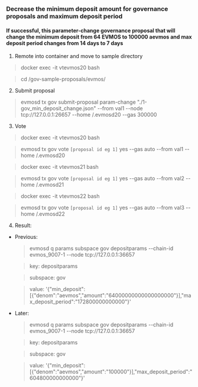 ### Decrease the minimum deposit amount for governance proposals and maximum deposit period
#### If successful, this parameter-change governance proposal that will change the minimum deposit from 64 EVMOS to 100000 aevmos and max deposit period changes from 14 days to 7 days
1. Remote into container and move to sample directory
> docker exec -it vtevmos20 bash

> cd /gov-sample-proposals/evmos/

2. Submit proposal
> evmosd tx gov submit-proposal param-change "./1-gov_min_deposit_change.json" --from val1 --node tcp://127.0.0.1:26657 --home /.evmosd20 --gas 300000

3. Vote
> docker exec -it vtevmos20 bash

> evmosd tx gov vote `[proposal id eg 1]` yes --gas auto --from val1 --home /.evmosd20

> docker exec -it vtevmos21 bash

> evmosd tx gov vote `[proposal id eg 1]` yes --gas auto --from val2 --home /.evmosd21

> docker exec -it vtevmos22 bash

> evmosd tx gov vote `[proposal id eg 1]` yes --gas auto --from val3 --home /.evmosd22

4. Result:
- Previous:
    > evmosd q params subspace gov depositparams --chain-id evmos_9007-1 --node tcp://127.0.0.1:36657

    > key: depositparams

    > subspace: gov
    
    > value: '{"min_deposit":[{"denom":"aevmos","amount":"64000000000000000000"}],"max_deposit_period":"172800000000000"}'

- Later:
    > evmosd q params subspace gov depositparams --chain-id evmos_9007-1 --node tcp://127.0.0.1:36657

    > key: depositparams

    > subspace: gov
    
    > value: '{"min_deposit":[{"denom":"aevmos","amount":"100000"}],"max_deposit_period":"604800000000000"}'